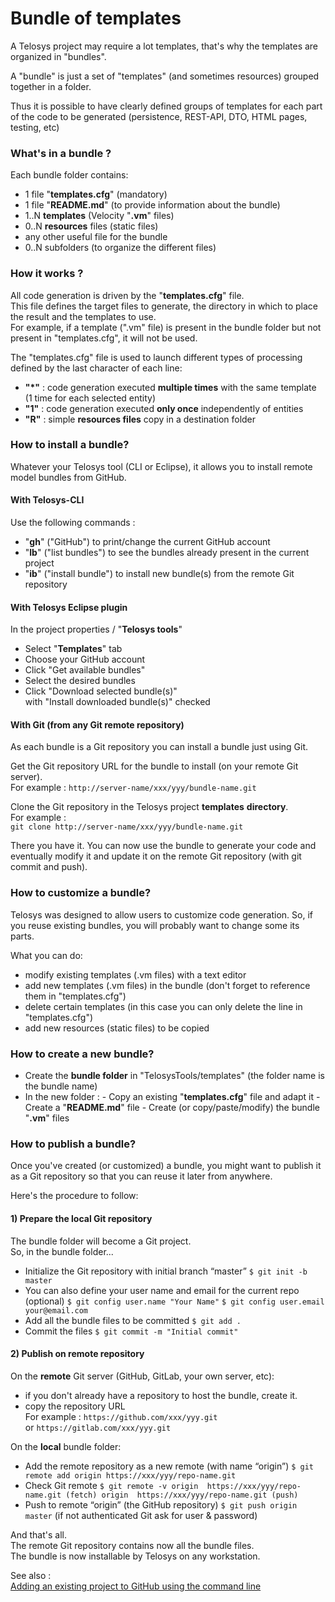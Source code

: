 # Bundle of templates

A Telosys project may require a lot templates, that's why the templates are organized in "bundles".

A "bundle" is just a set of "templates" \(and sometimes resources\) grouped together in a folder.

Thus it is possible to have clearly defined groups of templates for each part of the code to be generated \(persistence, REST-API, DTO, HTML pages, testing, etc\)

### What's in a bundle ?

Each bundle folder contains:

* 1 file "**templates.cfg**" \(mandatory\)
* 1 file "**README.md**" \(to provide information about the bundle\)
* 1..N **templates** \(Velocity "**.vm**" files\)
* 0..N **resources** files \(static files\)
* any other useful file for the bundle
* 0..N subfolders \(to organize the different files\)

### How it works ?

All code generation is driven by the "**templates.cfg**" file.  
This file defines the target files to generate, the directory in which to place the result and the templates to use.  
For example, if a template \(".vm" file\) is present in the bundle folder but not present in "templates.cfg", it will not be used.

The "templates.cfg" file is used to launch different types of processing defined by the last character of each line:

* **"\*"** :  code generation executed **multiple times** with the same template \(1 time for each selected entity\)
* **"1"** :  code generation executed **only once** independently of entities 
* **"R"** :  simple **resources files** copy in a destination folder 

### How to install a bundle?

Whatever your Telosys tool \(CLI or Eclipse\), it allows you to install remote model bundles from GitHub.

#### With Telosys-CLI 

Use the following commands :

* "**gh**" \("GitHub"\) to print/change the current GitHub account
* "**lb**" \("list bundles"\) to see the bundles already present in the current project
* "**ib**" \("install bundle"\) to install new bundle\(s\) from the remote Git repository 

#### With Telosys Eclipse plugin

In the project properties / "**Telosys tools**"   
- Select "**Templates**" tab  
- Choose your GitHub account  
- Click "Get available bundles"  
- Select the desired bundles  
- Click "Download selected bundle\(s\)"   
  with "Install downloaded bundle\(s\)" checked



#### With Git \(from any Git remote repository\)

As each bundle is a Git repository you can install a bundle just using Git.

Get the Git repository URL for the bundle to install \(on your remote Git server\).  
For example :  `http://server-name/xxx/yyy/bundle-name.git`  

Clone the Git repository in the Telosys project **templates** **directory**.  
For example :   
`git clone http://server-name/xxx/yyy/bundle-name.git` 

There you have it. You can now use the bundle to generate your code and eventually modify it and update it on the remote Git repository \(with git commit and push\).

### How to customize a bundle?

Telosys was designed to allow users to customize code generation. So, if you reuse existing bundles, you will probably want to change some its parts.

What you can do:

* modify existing templates \(.vm files\) with a text editor
* add new templates \(.vm files\) in the bundle \(don't forget to reference them in "templates.cfg"\)
* delete certain templates \(in this case you can only delete the line in "templates.cfg"\)
* add new resources \(static files\) to be copied 

### How to create a new bundle?

* Create the **bundle folder** in "TelosysTools/templates" \(the folder name is the bundle name\)
* In the new folder : - Copy an existing "**templates.cfg**" file and adapt it - Create a "**README.md**" file  - Create \(or copy/paste/modify\) the bundle "**.vm**" files 

### How to publish a bundle?

Once you've created \(or customized\) a bundle, you might want to publish it as a Git repository so that you can reuse it later from anywhere.

Here's the procedure to follow:

#### 1\) Prepare the local Git repository 

The bundle folder will become a Git project.  
So, in the bundle folder... 

* Initialize the Git repository with initial branch “master”  `$ git init -b master`
* You can also define your user name and email for the current repo \(optional\) `$ git config user.name "Your Name"`  `$ git config user.email your@email.com`
* Add all the bundle files to be committed  `$ git add .`
* Commit the files  `$ git commit -m "Initial commit"`

#### 2\) Publish on remote repository 

On the **remote** Git server \(GitHub, GitLab, your own server, etc\):  
- if you don't already have a repository to host the bundle, create it.  
- copy the repository URL  
For example : `https://github.com/xxx/yyy.git`    
or `https://gitlab.com/xxx/yyy.git` 

On the **local** bundle folder:

* Add the remote repository as a new remote \(with name “origin”\) `$ git remote add origin https://xxx/yyy/repo-name.git`
* Check Git remote `$ git remote -v origin  https://xxx/yyy/repo-name.git (fetch) origin  https://xxx/yyy/repo-name.git (push)`
* Push to remote “origin” \(the GitHub repository\)  `$ git push origin master` \(if not authenticated Git ask for user & password\)

And that's all.   
The remote Git repository contains now all the bundle files.   
The bundle is now installable by Telosys on any workstation.

See also :  
[Adding an existing project to GitHub using the command line](https://docs.github.com/en/github/importing-your-projects-to-github/importing-source-code-to-github/adding-an-existing-project-to-github-using-the-command-line)

